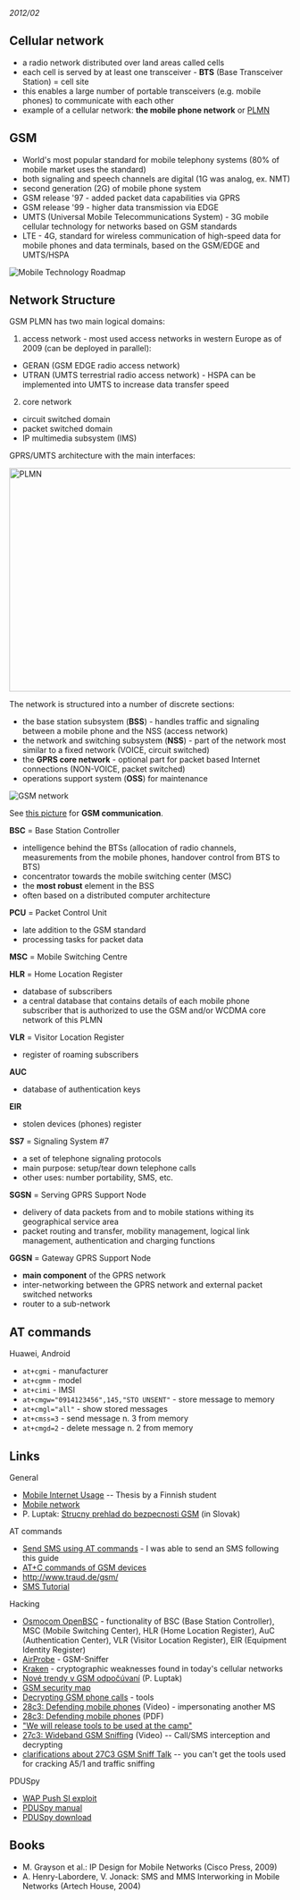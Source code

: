 *2012/02*

## Cellular network

 * a radio network distributed over land areas called cells
 * each cell is served by at least one transceiver - **BTS** (Base Transceiver Station) = cell site
 * this enables a large number of portable transceivers (e.g. mobile phones) to communicate with each other
 * example of a cellular network: **the mobile phone network** or [PLMN](http://en.wikipedia.org/wiki/PLMN)

## GSM

 * World's most popular standard for mobile telephony systems (80% of mobile market uses the standard)
 * both signaling and speech channels are digital (1G was analog, ex. NMT)
 * second generation (2G) of mobile phone system
 * GSM release '97 - added packet data capabilities via GPRS
 * GSM release '99 - higher data transmission via EDGE
 * UMTS (Universal Mobile Telecommunications System) - 3G mobile cellular technology for networks based on GSM standards
 * LTE - 4G, standard for wireless communication of high-speed data for mobile phones and data terminals, based on the GSM/EDGE and UMTS/HSPA


<img src="https://raw.github.com/jreisinger/blog/master/files/mobile_technology_roadmap.png" alt="Mobile Technology Roadmap">

## Network Structure

GSM PLMN has two main logical domains:

1. access network - most used access networks in western Europe as of 2009 (can be deployed in parallel):
 * GERAN (GSM EDGE radio access network)
 * UTRAN (UMTS terrestrial radio access network) - HSPA can be implemented into UMTS to increase data transfer speed
2. core network
 * circuit switched domain
 * packet switched domain
 * IP multimedia subsystem (IMS)

GPRS/UMTS architecture with the main interfaces:

<img src="https://raw.github.com/jreisinger/blog/master/files/plmn.jpeg" alt="PLMN" height="400" width="700">

The network is structured into a number of discrete sections:

 * the base station subsystem (**BSS**) - handles traffic and signaling between a mobile phone and the NSS (access network)
 * the network and switching subsystem (**NSS**) - part of the network most similar to a fixed network (VOICE, circuit switched)
 * the **GPRS core network** - optional part for packet based Internet connections (NON-VOICE, packet switched)
 * operations support system (**OSS**) for maintenance

![GSM network](https://raw.github.com/jreisinger/blog/master/files/gsm_structure.png)

See [this picture](https://raw.github.com/jreisinger/blog/master/files/gsm_communication.jpg) for **GSM communication**.

**BSC** = Base Station Controller

 * intelligence behind the BTSs (allocation of radio channels, measurements from the mobile phones, handover control from BTS to BTS)
 * concentrator towards the mobile switching center (MSC)
 * the **most robust** element in the BSS
 * often based on a distributed computer architecture

**PCU** = Packet Control Unit

 * late addition to the GSM standard
 * processing tasks for packet data

**MSC** = Mobile Switching Centre

**HLR** = Home Location Register

 * database of subscribers
 * a central database that contains details of each mobile phone subscriber that is authorized to use the GSM and/or WCDMA core network of this PLMN

**VLR** = Visitor Location Register

 * register of roaming subscribers

**AUC**

 * database of authentication keys

**EIR**

 * stolen devices (phones) register

**SS7** = Signaling System #7

 * a set of telephone signaling protocols
 * main purpose: setup/tear down telephone calls
 * other uses: number portability, SMS, etc.

**SGSN** = Serving GPRS Support Node

 * delivery of data packets from and to mobile stations withing its geographical service area
 * packet routing and transfer, mobility management, logical link management, authentication and charging functions

**GGSN** = Gateway GPRS Support Node

 * **main component** of the GPRS network
 * inter-networking between the GPRS network and external packet switched networks
 * router to a sub-network

## AT commands

Huawei, Android

 * `at+cgmi` - manufacturer
 * `at+cgmm` -  model
 * `at+cimi` - IMSI
 * `at+cmgw="0914123456",145,"STO UNSENT"` - store message to memory
 * `at+cmgl="all"` - show stored messages
 * `at+cmss=3` - send message n. 3 from memory
 * `at+cmgd=2` - delete message n. 2 from memory

## Links

General

* [Mobile Internet Usage](http://lib.tkk.fi/Dipl/2009/urn100072.pdf) -- Thesis by a Finnish student
* [Mobile network](http://en.wikipedia.org/wiki/Mobile_network)
* P. Luptak: [Strucny prehlad do bezpecnosti GSM](http://www.nethemba.com/gsm-zranitelnosti.pdf) (in Slovak)

AT commands

* [Send SMS using AT commands](http://www.smssolutions.net/tutorials/gsm/sendsmsat/) - I was able to send an SMS following this guide
* [AT+C commands of GSM devices](http://gatling.ikk.sztaki.hu/~kissg/gsm/at+c.html)
* http://www.traud.de/gsm/
* [SMS Tutorial](http://www.developershome.com/sms/)

Hacking

 * [Osmocom OpenBSC](http://openbsc.osmocom.org/trac/) - functionality of BSC (Base Station Controller), MSC (Mobile Switching Center), HLR (Home Location Register), AuC (Authentication Center), VLR (Visitor Location Register), EIR (Equipment Identity Register)
 * [AirProbe](https://svn.berlin.ccc.de/projects/airprobe/) - GSM-Sniffer
 * [Kraken](http://reflextor.com/trac/a51) - cryptographic weaknesses found in today's cellular networks
 * [Nové trendy v GSM odpočúvaní](https://www.nethemba.com/sk/blog/-/blogs/nove-trendy-v-gsm-odpocuvani) (P. Luptak)
 * [GSM security map](http://gsmmap.org/)
 * [Decrypting GSM phone calls](http://srlabs.de/research/decrypting_gsm/) - tools
 * [28c3: Defending mobile phones](http://www.youtube.com/user/28c3#p/search/0/YWdHSJsEOck) (Video) - impersonating another MS
  * [28c3: Defending mobile phones](http://events.ccc.de/congress/2011/Fahrplan/attachments/1994_111217.SRLabs-28C3-Defending_mobile_phones.pdf) (PDF)
  * ["We will release tools to be used at the camp"](http://srlabs.de/events/gprs-intercept-wardriving-phone-networks-at-the-ccc-camp-finowfurt-august-10-2011/)
 * [27c3: Wideband GSM Sniffing](http://www.youtube.com/watch?v=lsIriAdbttc) (Video) -- Call/SMS interception and decrypting
  * [clarifications about 27C3 GSM Sniff Talk](http://lists.osmocom.org/pipermail/baseband-devel/2010-December/000912.html) -- you can't get the tools used for cracking A5/1 and traffic sniffing

PDUSpy

 * [WAP Push SI exploit](http://www.silentservices.de/adv03-2009.html)
 * [PDUSpy manual](http://www.nobbi.com/pduspy.html)
 * [PDUSpy download](http://www.nobbi.com/download.html#pduspy)

## Books

 * M. Grayson et al.: IP Design for Mobile Networks (Cisco Press, 2009)
 * A. Henry-Labordere, V. Jonack: SMS and MMS Interworking in Mobile Networks (Artech House, 2004)

